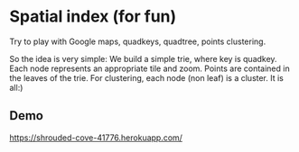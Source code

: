 # Spatial index (for fun)

Try to play with Google maps, quadkeys, quadtree, points clustering.

So the idea is very simple:
We build a simple trie, where key is quadkey.
Each node represents an appropriate tile and zoom.
Points are contained in the leaves of the trie.
For clustering, each node (non leaf) is a cluster. It is all:)

## Demo

https://shrouded-cove-41776.herokuapp.com/

